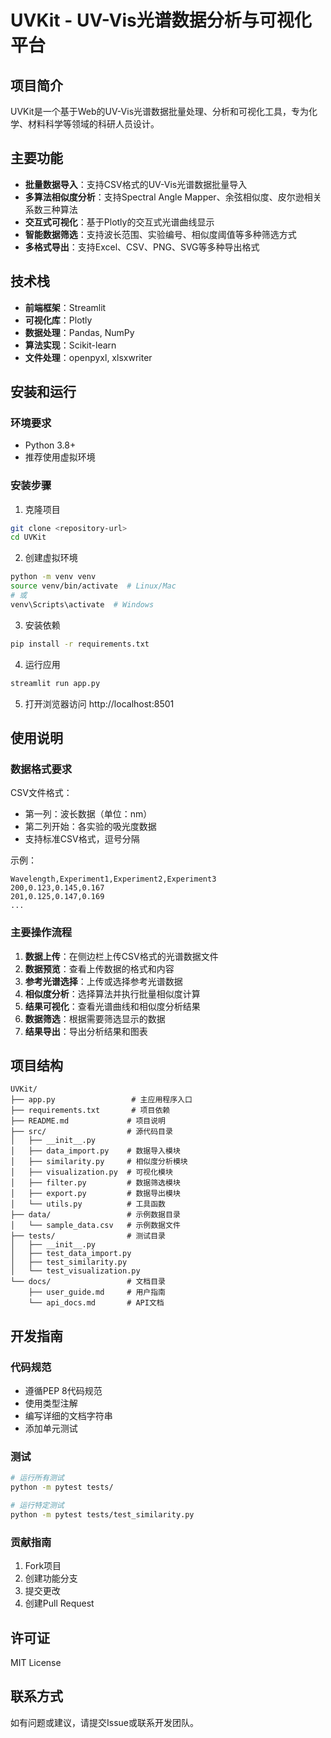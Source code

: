# UVKit - UV-Vis光谱数据分析与可视化平台

## 项目简介

UVKit是一个基于Web的UV-Vis光谱数据批量处理、分析和可视化工具，专为化学、材料科学等领域的科研人员设计。

## 主要功能

- **批量数据导入**：支持CSV格式的UV-Vis光谱数据批量导入
- **多算法相似度分析**：支持Spectral Angle Mapper、余弦相似度、皮尔逊相关系数三种算法
- **交互式可视化**：基于Plotly的交互式光谱曲线显示
- **智能数据筛选**：支持波长范围、实验编号、相似度阈值等多种筛选方式
- **多格式导出**：支持Excel、CSV、PNG、SVG等多种导出格式

## 技术栈

- **前端框架**：Streamlit
- **可视化库**：Plotly
- **数据处理**：Pandas, NumPy
- **算法实现**：Scikit-learn
- **文件处理**：openpyxl, xlsxwriter

## 安装和运行

### 环境要求
- Python 3.8+
- 推荐使用虚拟环境

### 安装步骤

1. 克隆项目
```bash
git clone <repository-url>
cd UVKit
```

2. 创建虚拟环境
```bash
python -m venv venv
source venv/bin/activate  # Linux/Mac
# 或
venv\Scripts\activate  # Windows
```

3. 安装依赖
```bash
pip install -r requirements.txt
```

4. 运行应用
```bash
streamlit run app.py
```

5. 打开浏览器访问 http://localhost:8501

## 使用说明

### 数据格式要求

CSV文件格式：
- 第一列：波长数据（单位：nm）
- 第二列开始：各实验的吸光度数据
- 支持标准CSV格式，逗号分隔

示例：
```
Wavelength,Experiment1,Experiment2,Experiment3
200,0.123,0.145,0.167
201,0.125,0.147,0.169
...
```

### 主要操作流程

1. **数据上传**：在侧边栏上传CSV格式的光谱数据文件
2. **数据预览**：查看上传数据的格式和内容
3. **参考光谱选择**：上传或选择参考光谱数据
4. **相似度分析**：选择算法并执行批量相似度计算
5. **结果可视化**：查看光谱曲线和相似度分析结果
6. **数据筛选**：根据需要筛选显示的数据
7. **结果导出**：导出分析结果和图表

## 项目结构

```
UVKit/
├── app.py                 # 主应用程序入口
├── requirements.txt       # 项目依赖
├── README.md             # 项目说明
├── src/                  # 源代码目录
│   ├── __init__.py
│   ├── data_import.py    # 数据导入模块
│   ├── similarity.py     # 相似度分析模块
│   ├── visualization.py  # 可视化模块
│   ├── filter.py         # 数据筛选模块
│   ├── export.py         # 数据导出模块
│   └── utils.py          # 工具函数
├── data/                 # 示例数据目录
│   └── sample_data.csv   # 示例数据文件
├── tests/                # 测试目录
│   ├── __init__.py
│   ├── test_data_import.py
│   ├── test_similarity.py
│   └── test_visualization.py
└── docs/                 # 文档目录
    ├── user_guide.md     # 用户指南
    └── api_docs.md       # API文档
```

## 开发指南

### 代码规范
- 遵循PEP 8代码规范
- 使用类型注解
- 编写详细的文档字符串
- 添加单元测试

### 测试
```bash
# 运行所有测试
python -m pytest tests/

# 运行特定测试
python -m pytest tests/test_similarity.py
```

### 贡献指南
1. Fork项目
2. 创建功能分支
3. 提交更改
4. 创建Pull Request

## 许可证

MIT License

## 联系方式

如有问题或建议，请提交Issue或联系开发团队。

